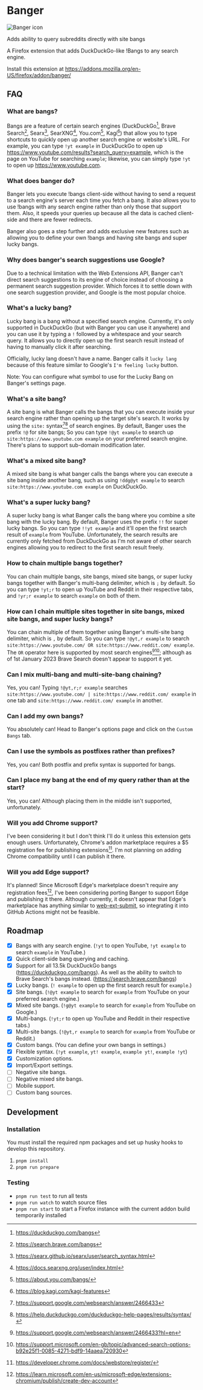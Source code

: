 # Banger
![Banger icon](static/icons/icon.svg)

Adds ability to query subreddits directly with site bangs

A Firefox extension that adds DuckDuckGo-like !Bangs to any search engine.

Install this extension at https://addons.mozilla.org/en-US/firefox/addon/banger/

## FAQ

### What are bangs?
Bangs are a feature of certain search engines (DuckDuckGo[^1.1], Brave Search[^1.2], Searx[^1.3], SearXNG[^1.4], You.com[^1.5], Kagi[^1.6]) that allow you to type shortcuts to quickly open up another search engine or website's URL. For example, you can type `!yt example` in DuckDuckGo to open up https://www.youtube.com/results?search_query=example, which is the page on YouTube for searching `example`; likewise, you can simply type `!yt` to open up https://www.youtube.com.

[^1.1]: https://duckduckgo.com/bangs
[^1.2]: https://search.brave.com/bangs
[^1.3]: https://searx.github.io/searx/user/search_syntax.html
[^1.4]: https://docs.searxng.org/user/index.html
[^1.5]: https://about.you.com/bangs/
[^1.6]: https://blog.kagi.com/kagi-features

### What does banger do?
Banger lets you execute !bangs client-side without having to send a request to a search engine's server each time you fetch a bang. It also allows you to use !bangs with any search engine rather than only those that support them. Also, it speeds your queries up because all the data is cached client-side and there are fewer redirects.

Banger also goes a step further and adds exclusive new features such as allowing you to define your own !bangs and having site bangs and super lucky bangs.

### Why does banger's search suggestions use Google?
Due to a technical limitation with the Web Extensions API, Banger can't direct search suggestions to its engine of choice instead of choosing a permanent search suggestion provider. Which forces it to settle down with one search suggestion provider, and Google is the most popular choice.

### What's a lucky bang?
Lucky bang is a bang without a specified search engine. Currently, it's only supported in DuckDuckGo (but with Banger you can use it anywhere) and you can use it by typing a `!` followed by a whitespace and your search query. It allows you to directly open up the first search result instead of having to manually click it after searching.

Officially, lucky lang doesn't have a name. Banger calls it `lucky lang` because of this feature similar to Google's `I'm feeling lucky` button.

Note: You can configure what symbol to use for the Lucky Bang on Banger's settings page.

### What's a site bang?
A site bang is what Banger calls the bangs that you can execute inside your search engine rather than opening up the target site's search. It works by using the `site:` syntax[^2.1][^2.2] of search engines. By default, Banger uses the prefix `!@` for site bangs; So you can type `!@yt example` to search up `site:https://www.youtube.com example` on your preferred search engine. There's plans to support sub-domain modification later.

[^2.1]: https://support.google.com/websearch/answer/2466433
[^2.2]: https://help.duckduckgo.com/duckduckgo-help-pages/results/syntax/

### What's a mixed site bang?
A mixed site bang is what banger calls the bangs where you can execute a site bang inside another bang, such as using `!ddg@yt example` to search `site:https://www.youtube.com example` on DuckDuckGo.

### What's a super lucky bang?
A super lucky bang is what Banger calls the bang where you combine a site bang with the lucky bang. By default, Banger uses the prefix `!!` for super lucky bangs. So you can type `!!yt example` and it'll open the first search result of `example` from YouTube. Unfortunately, the search results are currently only fetched from DuckDuckGo as I'm not aware of other search engines allowing you to redirect to the first search result freely.

### How to chain multiple bangs together?
You can chain multiple bangs, site bangs, mixed site bangs, or super lucky bangs together with Banger's multi-bang delimiter, which is `;` by default. So you can type `!yt;r` to open up YouTube and Reddit in their respective tabs, and `!yr;r example` to search `example` on both of them.

### How can I chain multiple sites together in site bangs, mixed site bangs, and super lucky bangs?
You can chain multiple of them together using Banger's multi-site bang delimiter, which is `,` by default. So you can type `!@yt,r example` to search `site:https://www.youtube.com/ OR site:https://www.reddit.com/ example`. The `OR` operator here is supported by most search engines[^3.1][^3.2]; although as of 1st January 2023 Brave Search doesn't appear to support it yet.

[^3.1]: https://support.google.com/websearch/answer/2466433?hl=en
[^3.2]: https://support.microsoft.com/en-gb/topic/advanced-search-options-b92e25f1-0085-4271-bdf9-14aaea720930

### Can I mix multi-bang and multi-site-bang chaining?
Yes, you can! Typing `!@yt,r;r example` searches `site:https://www.youtube.com/ | site:https://www.reddit.com/ example` in one tab and `site:https://www.reddit.com/ example` in another.

### Can I add my own bangs?
You absolutely can! Head to Banger's options page and click on the `Custom Bangs` tab.

### Can I use the symbols as postfixes rather than prefixes?
Yes, you can! Both postfix and prefix syntax is supported for bangs.

### Can I place my bang at the end of my query rather than at the start?
Yes, you can! Although placing them in the middle isn't supported, unfortunately.

### Will you add Chrome support?
I've been considering it but I don't think I'll do it unless this extension gets enough users. Unfortunately, Chrome's addon marketplace requires a $5 registration fee for publishing extensions[^4.1]. I'm not planning on adding Chrome compatibility until I can publish it there.

[^4.1]: https://developer.chrome.com/docs/webstore/register/

### Will you add Edge support?
It's planned! Since Microsoft Edge's marketplace doesn't require any registration fees[^5.1], I've been considering porting Banger to support Edge and publishing it there. Although currently, it doesn't appear that Edge's marketplace has anything similar to [web-ext-submit](https://www.npmjs.com/package/web-ext-submit), so integrating it into GitHub Actions might not be feasible.

[^5.1]: https://learn.microsoft.com/en-us/microsoft-edge/extensions-chromium/publish/create-dev-account

## Roadmap

- [x] Bangs with any search engine. (`!yt` to open YouTube, `!yt example` to search `example` in YouTube.)
- [x] Quick client-side bang querying and caching.
- [x] Support for all 13.5k DuckDuckGo bangs (https://duckduckgo.com/bangs). As well as the ability to switch to Brave Search's bangs instead. (https://search.brave.com/bangs)
- [x] Lucky bangs. (`! example` to open up the first search result for `example`.)
- [x] Site bangs. (`!@yt example` to search for `example` from YouTube on your preferred search engine.)
- [x] Mixed site bangs. (`!g@yt example` to search for `example` from YouTube on Google.)
- [x] Multi-bangs. (`!yt;r` to open up YouTube and Reddit in their respective tabs.)
- [x] Multi-site bangs. (`!@yt,r example` to search for `example` from YouTube or Reddit.)
- [x] Custom bangs. (You can define your own bangs in settings.)
- [x] Flexible syntax. (`!yt example`, `yt! example`, `example yt!`, `example !yt`)
- [x] Customization options.
- [x] Import/Export settings.
- [ ] Negative site bangs.
- [ ] Negative mixed site bangs.
- [ ] Mobile support.
- [ ] Custom bang sources.

## Development

### Installation

You must install the required npm packages and set up husky hooks to develop this repository.

1. `pnpm install`
2. `pnpm run prepare`

### Testing

- `pnpm run test` to run all tests
- `pnpm run watch` to watch source files
- `pnpm run start` to start a Firefox instance with the current addon build temporarily installed